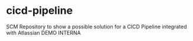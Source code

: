 # cicd-pipeline
SCM Repository to show a possible solution for a CICD Pipeline integrated with Atlassian
DEMO INTERNA